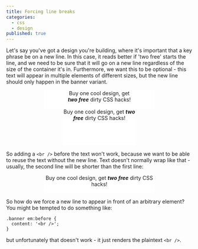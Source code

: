 ```yaml
---
title: Forcing line breaks
categories: 
  - css
  - design
published: true
---
```

Let's say you've got a design you're building, where it's important that a key phrase be on a new line. In this case, it reads better if 'two free' starts the line, and we need to be sure that it will go on a new line regardless of the size of the container it's in. Furthermore, we want this to be optional - this text will appear in multiple elements of different sizes, but the new line should only happen in the banner variant.

<style>
.demo {
  margin: auto;
  text-align: center;
  background-color: white;
}
.banner {
  width: 300px;
  height: 50px;
}
.panel {
  width: 200px;
  height: 100px;
}
.banner.solution em:before {
  content: '\A';
  white-space: pre;
}
em {
  font-weight: bold;
}
</style>
<div class="demo banner solution">Buy one cool design, get <em>two free</em> dirty CSS hacks!</div>
<div class="demo panel solution">Buy one cool design, get <em>two free</em> dirty CSS hacks!</div>

So adding a `<br />` before the text won't work, because we want to be able to reuse the text without the new line.
Text doesn't normally wrap like that - usually, the second line will be shorter than the first line:
<div class="demo banner">Buy one cool design, get <em>two free</em> dirty CSS hacks!</div>

So how do we force a new line to appear in front of an arbitrary element? You might be tempted to do something like:

```
.banner em:before {
  content: '<br />';
}
```

but unfortunately that doesn't work - it just renders the plaintext `<br />`.
